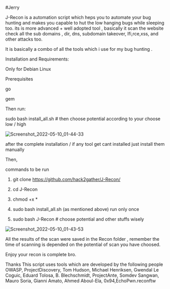 #Jerry 

J-Recon is a automation script which heps you to automate your bug hunting and makes you capable to hut the low hanging bugs while sleeping too.
its is more advanced + well adopted tool , basically it scan the website check all the sub domains , dir, dns, subdomain takeover, lfi,rce,xss, and other attacks too.

It is basically a combo of all the tools which i use for my bug hunting .

Installation and Requirements:

Only for Debian Linux

Prerequisites

go

gem

Then run:

sudo bash install_all.sh # then choose potential according to your choose low / high



![Screenshot_2022-05-10_01-44-33](https://user-images.githubusercontent.com/97843059/167571964-d3c4ebb2-3fd0-49c6-b52a-1d27a9486b30.png)

after the complete installation / if any tool get cant installed just install them manually

Then,

commands to be run 

1) git clone https://github.com/hack2gather/J-Recon/

2) cd J-Recon

3) chmod +x *

4) sudo bash install_all.sh (as mentioned above) run only once

5) sudo bash J-Recon # choose potential and other stuffs wisely



![Screenshot_2022-05-10_01-43-53](https://user-images.githubusercontent.com/97843059/167572440-c4cb9a54-6c71-4d73-bc8d-7c2988f5b671.png)



All the results of the scan were saved in the Recon folder , remember the time of scanning is depended on the potential of scan you have choosed.

Enjoy your recon is complete bro.






















































































Thanks
This script uses tools which are developed by the following people
OWASP, ProjectDiscovery, Tom Hudson, Michael Henriksen, Gwendal Le Coguic, Eduard Tolosa, B. Blechschmidt, ProjectAnte, Somdev Sangwan, Mauro Soria, Gianni Amato, Ahmed Aboul-Ela, 0x94,EchoPwn.reconftw



